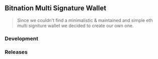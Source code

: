## Bitnation Multi Signature Wallet
> Since we couldn't find a minimalistic & maintained and simple eth multi signiture wallet we decided to create our own one. 

### Development

### Releases
